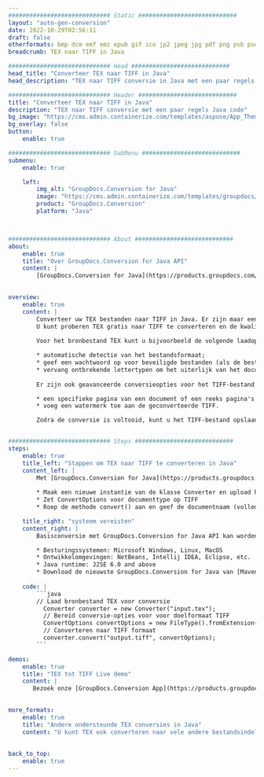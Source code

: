 ```yaml
---
############################# Static ############################
layout: "auto-gen-conversion"
date: 2022-10-29T02:56:11
draft: false
otherformats: bmp dcm emf emz epub gif ico jp2 jpeg jpg pdf png psb psd svg svgz tex tga tif tiff webp wmf wmz xps
breadcrumb: TEX naar TIFF in Java

############################# Head ############################
head_title: "Converteer TEX naar TIFF in Java"
head_description: "TEX naar TIFF conversie in Java met een paar regels code. Converteer meer dan 160 bestandsindelingen met de GroupDocs-documentconversie-API voor Java"

############################# Header ############################
title: "Converteer TEX naar TIFF in Java"
description: "TEX naar TIFF conversie met een paar regels Java code"
bg_image: "https://cms.admin.containerize.com/templates/aspose/App_Themes/V3/images/bg/header1.png"
bg_overlay: false
button:
    enable: true

############################# SubMenu ############################
submenu:
    enable: true

    left:
        img_alt: "GroupDocs.Conversion for Java"
        image: "https://cms.admin.containerize.com/templates/groupdocs/images/product-logos/90x90-noborder/groupdocs-conversion-java.png"
        product: "GroupDocs.Conversion"
        platform: "Java"



############################# About ############################
about:
    enable: true
    title: "Over GroupDocs.Conversion for Java API"
    content: |
        [GroupDocs.Conversion for Java](https://products.groupdocs.com/conversion/java/) is een geavanceerde conversie-API voor bestandsindelingen voor het converteren tussen populaire afbeeldings- en documentindelingen zoals Microsoft Office, OpenDocument, PDF, HTML, e-mail, CAD. en nog veel meer met slechts een paar regels code. De native API detecteert automatisch de formaten van de originele documenten en biedt veel opties voor het aanpassen van de geconverteerde documenten. Naast de functie om informatie uit een document te extraheren, ondersteunt het standaard ook het cachen van de conversieresultaten naar de lokale schijf. Elk type cacheopslag kan echter worden ondersteund door de juiste interfaces te implementeren - Amazon S3, Dropbox, Google Drive, Windows Azure, Reddis of andere.
    

overview:
    enable: true
    content: |
        Converteer uw TEX bestanden naar TIFF in Java. Er zijn maar een paar regels Java code nodig op elk platform naar keuze, zoals Windows, Linux, macOS.
        U kunt proberen TEX gratis naar TIFF te converteren en de kwaliteit van de conversieresultaten te evalueren. Naast eenvoudige scripts voor bestandsconversie, kunt u meer geavanceerde opties proberen voor het laden van het TEX-bronbestand en het opslaan van de TIFF-uitvoer. 
        
        Voor het bronbestand TEX kunt u bijvoorbeeld de volgende laadopties gebruiken:

        * automatische detectie van het bestandsformaat;
        * geef een wachtwoord op voor beveiligde bestanden (als de bestandsindeling dit ondersteunt);
        * vervang ontbrekende lettertypen om het uiterlijk van het document te behouden.
        
        Er zijn ook geavanceerde conversieopties voor het TIFF-bestand:

        * een specifieke pagina van een document of een reeks pagina's converteren;
        * voeg een watermerk toe aan de geconverteerde TIFF.

        Zodra de conversie is voltooid, kunt u het TIFF-bestand opslaan in uw lokale bestandspad of in opslag van derden, zoals FTP, Amazon S3, Google Drive, Dropbox enz. Let op - om TEX te converteren tot TIFF, hoeft u geen extra software te installeren, zoals MS Office, Open Office, Adobe Acrobat Reader etc.


############################# Steps ############################
steps:
    enable: true
    title_left: "Stappen om TEX naar TIFF te converteren in Java"
    content_left: |
        Met [GroupDocs.Conversion for Java](https://products.groupdocs.com/conversion/java/) kunnen ontwikkelaars het TEX-bestand eenvoudig converteren naar TIFF met een paar regels code.
        
        * Maak een nieuwe instantie van de klasse Converter en upload het bestand TEX met het volledige pad
        * Zet ConvertOptions voor documenttype op TIFF
        * Roep de methode convert() aan en geef de documentnaam (volledig pad) en formaat (TIFF) door als parameter

    title_right: "systeem vereisten"
    content_right: |
        Basisconversie met GroupDocs.Conversion for Java API kan worden gedaan met slechts een paar regels code. Onze API's worden ondersteund op alle belangrijke platforms en besturingssystemen. Voordat u de onderstaande code uitvoert, moet u ervoor zorgen dat de volgende vereisten op uw systeem zijn geïnstalleerd.

        * Besturingssystemen: Microsoft Windows, Linux, MacOS
        * Ontwikkelomgevingen: NetBeans, Intellij IDEA, Eclipse, etc.
        * Java runtime: J2SE 6.0 and above
        * Download de nieuwste GroupDocs.Conversion for Java van [Maven](https://repository.groupdocs.com/webapp/#/artifacts/browse/tree/General/repo/com/groupdocs/groupdocs-conversion)
         
    code: |
        ```java    
        // Laad bronbestand TEX voor conversie
          Converter converter = new Converter("input.tex");
          // Bereid conversie-opties voor voor doelformaat TIFF
          ConvertOptions convertOptions = new FileType().fromExtension("tiff").getConvertOptions();
          // Converteren naar TIFF formaat
          converter.convert("output.tiff", convertOptions);
        ```

demos:
    enable: true
    title: "TEX tot TIFF Live demo"
    content: |
       Bezoek onze [GroupDocs.Conversion App](https://products.groupdocs.app/conversion/family) website en probeer TEX naar TIFF conversie nu. De gratis demo heeft de volgende voordelen:
          

more_formats:
    enable: true
    title: "Andere ondersteunde TEX conversies in Java"
    content: "U kunt TEX ook converteren naar vele andere bestandsindelingen. Zie de lijst hieronder."
       
       
back_to_top:
    enable: true
---
```

